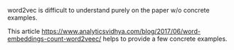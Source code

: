 word2vec is difficult to understand purely on the paper w/o concrete examples.

This article https://www.analyticsvidhya.com/blog/2017/06/word-embeddings-count-word2veec/
helps to provide a few concrete examples.